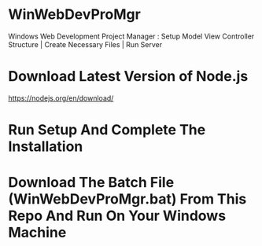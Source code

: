 # WinWebDevProMgr
Windows Web Development Project Manager : Setup Model View Controller Structure | Create Necessary Files  | Run Server

# Download Latest Version of Node.js
https://nodejs.org/en/download/

# Run Setup And Complete The Installation

# Download The Batch File (WinWebDevProMgr.bat) From This Repo And Run On Your Windows Machine
